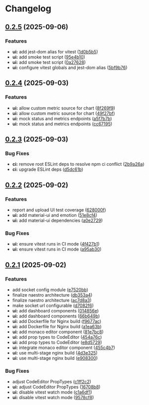 # Changelog

## [0.2.5](https://github.com/cputer/naestro/compare/v0.2.4...v0.2.5) (2025-09-06)


### Features

* **ui:** add jest-dom alias for vitest ([1d0b5b5](https://github.com/cputer/naestro/commit/1d0b5b5ab69f7b2ad9b87cca7cefa654fe33181c))
* **ui:** add smoke test script ([95e4b10](https://github.com/cputer/naestro/commit/95e4b108892eabe7ba1dce23928b4846f20ad267))
* **ui:** add smoke test script ([0a27628](https://github.com/cputer/naestro/commit/0a27628f485e2bcd5d8d075300c7df4a95829be3))
* **ui:** configure vitest globals and jest-dom alias ([5bf9b76](https://github.com/cputer/naestro/commit/5bf9b76b0edc3f31d7c0f0f212e498f69e49e869))

## [0.2.4](https://github.com/cputer/naestro/compare/v0.2.3...v0.2.4) (2025-09-03)


### Features

* **ui:** allow custom metric source for chart ([8f269f9](https://github.com/cputer/naestro/commit/8f269f9782fe6ddedff375c22e7961d26e46ffd8))
* **ui:** allow custom metric source for chart ([49f27bf](https://github.com/cputer/naestro/commit/49f27bfac4169c6d11a407917811f0aba70b6111))
* **ui:** mock status and metrics endpoints ([a5f7b7b](https://github.com/cputer/naestro/commit/a5f7b7ba67f5725965f3c12dfddf230e93cab48e))
* **ui:** mock status and metrics endpoints ([cc67195](https://github.com/cputer/naestro/commit/cc67195e7454c653018dcfa0e19eaa8b9ae6a47c))

## [0.2.3](https://github.com/cputer/naestro/compare/v0.2.2...v0.2.3) (2025-09-03)


### Bug Fixes

* **ci:** remove root ESLint deps to resolve npm ci conflict ([2b9a26a](https://github.com/cputer/naestro/commit/2b9a26aedb2755e6a425dad019a42515874cb750))
* **ci:** upgrade ESLint deps ([d5dc61b](https://github.com/cputer/naestro/commit/d5dc61bc071f56c64117329dcd7a4dc8461a5dc2))

## [0.2.2](https://github.com/cputer/naestro/compare/v0.2.1...v0.2.2) (2025-09-02)


### Features

* report and upload UI test coverage ([628000f](https://github.com/cputer/naestro/commit/628000f306c25b46c631a839ab5a97178bf2ef27))
* **ui:** add material-ui and emotion ([51e8cf4](https://github.com/cputer/naestro/commit/51e8cf4d9418f5c6bfcdb6ae30b8018379161ed1))
* **ui:** add material-ui dependencies ([a0e2729](https://github.com/cputer/naestro/commit/a0e27291326c236aa4ce051892cc6f3837bd7dc6))


### Bug Fixes

* **ui:** ensure vitest runs in CI mode ([4f427b1](https://github.com/cputer/naestro/commit/4f427b1862cb08f67a9a6563b9eab00f5b9da3c1))
* **ui:** ensure vitest runs in CI mode ([a95ab30](https://github.com/cputer/naestro/commit/a95ab30a03f757fe855ca1a0298fad01aea04b84))

## [0.2.1](https://github.com/cputer/naestro/compare/v0.2.0...v0.2.1) (2025-09-02)


### Features

* add socket config module ([e7520bb](https://github.com/cputer/naestro/commit/e7520bbf5fd2d198df4b5a979c212eb08b3c068c))
* finalize naestro architecture ([db353a4](https://github.com/cputer/naestro/commit/db353a4bb792cf072d7c1f7396e6396d3a260425))
* finalize naestro architecture ([ac7d8a3](https://github.com/cputer/naestro/commit/ac7d8a3e873b82a51610afb6f5ce87b1999db6cc))
* make socket url configurable ([d7082f6](https://github.com/cputer/naestro/commit/d7082f6284aac2ef8d212da935288006ca75ca9b))
* **ui:** add dashboard components ([014856e](https://github.com/cputer/naestro/commit/014856e1ae46bec49446f96f63fe90698c520e9a))
* **ui:** add dashboard components ([66b649b](https://github.com/cputer/naestro/commit/66b649ba4431ee11014b14bf149af13790048c55))
* **ui:** add Dockerfile for Nginx build ([f9677ac](https://github.com/cputer/naestro/commit/f9677acd216c260a9c6708fc10a4681845277d3e))
* **ui:** add Dockerfile for Nginx build ([a1ea63b](https://github.com/cputer/naestro/commit/a1ea63b6662df8d6b08e3f25256aa47105d88d8d))
* **ui:** add monaco editor component ([81e7bc8](https://github.com/cputer/naestro/commit/81e7bc853c01975c98ce4cbecb91ab6a3422c80d))
* **ui:** add prop types to CodeEditor ([454a76c](https://github.com/cputer/naestro/commit/454a76c207c7434fbe1581aeedb91abc2045e8bb))
* **ui:** add prop types to CodeEditor ([e8d5729](https://github.com/cputer/naestro/commit/e8d5729415789b20daefc07955b7e96b3bc9550a))
* **ui:** integrate monaco editor component ([455c4b7](https://github.com/cputer/naestro/commit/455c4b7dd8127596c3a15ba937ab0a17c84528c6))
* **ui:** use multi-stage nginx build ([4d3e325](https://github.com/cputer/naestro/commit/4d3e325725d80a9f174d3f68480691b4fa9ed553))
* **ui:** use multi-stage nginx build ([e908300](https://github.com/cputer/naestro/commit/e908300ae668387fc886ebc8035553582aa89d4e))


### Bug Fixes

* adjust CodeEditor PropTypes ([c1ff2c2](https://github.com/cputer/naestro/commit/c1ff2c211c1c03dfc22e6ff25dc16c5cc8795ca1))
* **ui:** adjust CodeEditor PropTypes ([16708b8](https://github.com/cputer/naestro/commit/16708b83966907a8e71969b3deec2e912b8d12ab))
* **ui:** disable vitest watch mode ([c1a6df1](https://github.com/cputer/naestro/commit/c1a6df1f4a7be0c1457003871a44a846aa7c2e4f))
* **ui:** disable vitest watch mode ([9578cf8](https://github.com/cputer/naestro/commit/9578cf8f7399ffb044d93414b15b389d7bde768b))
